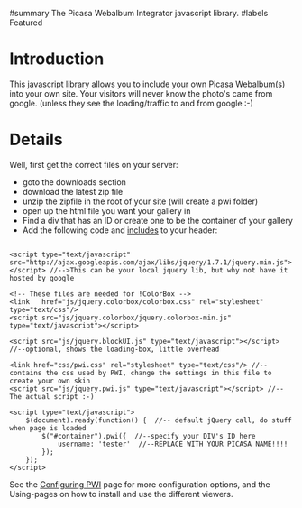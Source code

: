 ﻿#summary The Picasa Webalbum Integrator javascript library.
#labels Featured

# Introduction #

This javascript library allows you to include your own Picasa Webalbum(s) into
your own site. Your visitors will never know the photo's came from google.
(unless they see the loading/traffic to and from google :-)


# Details #

Well, first get the correct files on your server:

  * goto the downloads section
  * download the latest zip file
  * unzip the zipfile in the root of your site (will create a pwi folder)
  * open up the html file you want your gallery in
  * Find a div that has an ID or create one to be the container of your gallery
  * Add the following code and [includes](PwiRequirements.md) to your header:

```

<script type="text/javascript" src="http://ajax.googleapis.com/ajax/libs/jquery/1.7.1/jquery.min.js"></script> //-->This can be your local jquery lib, but why not have it hosted by google

<!-- These files are needed for !ColorBox -->
<link   href="js/jquery.colorbox/colorbox.css" rel="stylesheet" type="text/css"/>
<script src="js/jquery.colorbox/jquery.colorbox-min.js" type="text/javascript"></script>

<script src="js/jquery.blockUI.js" type="text/javascript"></script> //--optional, shows the loading-box, little overhead

<link href="css/pwi.css" rel="stylesheet" type="text/css"/> //--contains the css used by PWI, change the settings in this file to create your own skin
<script src="js/jquery.pwi.js" type="text/javascript"></script> //-- The actual script :-)

<script type="text/javascript">
    $(document).ready(function() {  //-- default jQuery call, do stuff when page is loaded
        $("#container").pwi({  //--specify your DIV's ID here
            username: 'tester'  //--REPLACE WITH YOUR PICASA NAME!!!!
        });
    });
</script>

```

See the [Configuring PWI](Configuration.md) page for more configuration options, and the Using-pages on how to install and use the different viewers.

